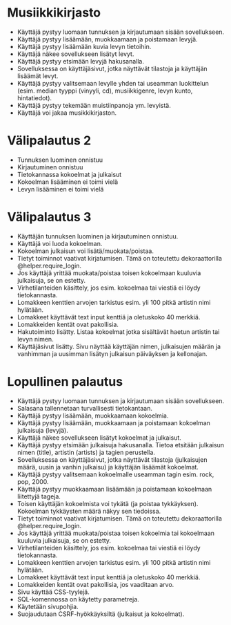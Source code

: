 # Musiikkikirjasto

- Käyttäjä pystyy luomaan tunnuksen ja kirjautumaan sisään sovellukseen.
- Käyttäjä pystyy lisäämään, muokkaamaan ja poistamaan levyjä.
- Käyttäjä pystyy lisäämään kuvia levyn tietoihin.
- Käyttäjä näkee sovellukseen lisätyt levyt.
- Käyttäjä pystyy etsimään levyjä hakusanalla.
- Sovelluksessa on käyttäjäsivut, jotka näyttävät tilastoja ja käyttäjän lisäämät levyt.
- Käyttäjä pystyy valitsemaan levylle yhden tai useamman luokittelun (esim. median tyyppi (vinyyli, cd), musiikkigenre, levyn kunto, hintatiedot).
- Käyttäjä pystyy tekemään muistiinpanoja ym. levyistä.
- Käyttäjä voi jakaa musikkikirjaston. 

# Välipalautus 2 
- Tunnuksen luominen onnistuu
- Kirjautuminen onnistuu
- Tietokannassa kokoelmat ja julkaisut
- Kokoelman lisääminen ei toimi vielä
- Levyn lisääminen ei toimi vielä

# Välipalautus 3
- Käyttäjän tunnuksen luominen ja kirjautuminen onnistuu.
- Käyttäjä voi luoda kokoelman.
- Kokoelman julkaisun voi lisätä/muokata/poistaa.
- Tietyt toiminnot vaativat kirjatumisen. Tämä on toteutettu dekoraattorilla @helper.require_login.
- Jos käyttäjä yrittää muokata/poistaa toisen kokoelmaan kuuluvia julkaisuja, se on estetty.
- Virhetilanteiden käsittely, jos esim. kokoelmaa tai viestiä ei löydy tietokannasta.
- Lomakkeen kenttien arvojen tarkistus esim. yli 100 pitkä artistin nimi hylätään.
- Lomakkeet käyttävät text input kenttiä ja oletuskoko 40 merkkiä.
- Lomakkeiden kentät ovat pakollisia.
- Hakutoiminto lisätty. Listaa kokoelmat jotka sisältävät haetun artistin tai levyn nimen.
- Käyttäjäsivut lisätty. Sivu näyttää käyttäjän nimen, julkaisujen määrän ja vanhimman ja uusimman lisätyn julkaisun päiväyksen ja kellonajan. 

# Lopullinen palautus
- Käyttäjä pystyy luomaan tunnuksen ja kirjautumaan sisään sovellukseen.
- Salasana tallennetaan turvallisesti tietokantaan.
- Käyttäjä pystyy lisäämään, muokkaamaan kokoelmia.
- Käyttäjä pystyy lisäämään, muokkaamaan ja poistamaan kokoelman julkaisuja (levyjä).
- Käyttäjä näkee sovellukseen lisätyt kokoelmat ja julkaisut.
- Käyttäjä pystyy etsimään julkaisuja hakusanalla. Tietoa etsitään julkaisun nimen (title), artistin (artists) ja tagien perustella.
- Sovelluksessa on käyttäjäsivut, jotka näyttävät tilastoja (julkaisujen määrä, uusin ja vanhin julkaisu) ja käyttäjän lisäämät kokoelmat.
- Käyttäjä pystyy valitsemaan kokoelmalle useamman tagin esim. rock, pop, 2000.
- Käyttäjä pystyy muokkaamaan lisäämään ja poistamaan kokoelmaan liitettyjä tageja.
- Toisen käyttäjän kokoelmista voi tykätä (ja poistaa tykkäyksen). Kokoelman tykkäysten määrä näkyy sen tiedoissa.
- Tietyt toiminnot vaativat kirjatumisen. Tämä on toteutettu dekoraattorilla @helper.require_login.
- Jos käyttäjä yrittää muokata/poistaa toisen kokoelmia tai kokoelmaan kuuluvia julkaisuja, se on estetty.
- Virhetilanteiden käsittely, jos esim. kokoelmaa tai viestiä ei löydy tietokannasta.
- Lomakkeen kenttien arvojen tarkistus esim. yli 100 pitkä artistin nimi hylätään.
- Lomakkeet käyttävät text input kenttiä ja oletuskoko 40 merkkiä.
- Lomakkeiden kentät ovat pakollisia, jos vaaditaan arvo.
- Sivu käyttää CSS-tyylejä.
- SQL-komennossa on käytetty parametreja.
- Käytetään sivupohjia.
- Suojaudutaan CSRF-hyökkäyksiltä (julkaisut ja kokoelmat).  



